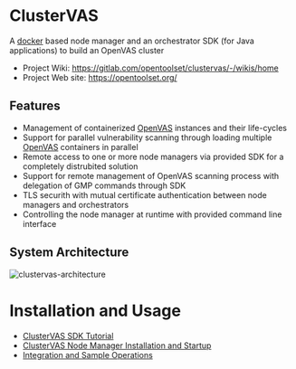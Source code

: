 # ClusterVAS

A [docker](https://www.docker.com/) based node manager and an orchestrator SDK (for Java applications) to build an OpenVAS cluster

* Project Wiki: https://gitlab.com/opentoolset/clustervas/-/wikis/home
* Project Web site: https://opentoolset.org/


## Features
* Management of containerized [OpenVAS](https://www.openvas.org/) instances and their life-cycles
* Support for parallel vulnerability scanning through loading multiple [OpenVAS](https://www.openvas.org/) containers in parallel
* Remote access to one or more node managers via provided SDK for a completely distrubited solution
* Support for remote management of OpenVAS scanning process with delegation of GMP commands through SDK
* TLS securith with mutual certificate authentication between node managers and orchestrators
* Controlling the node manager at runtime with provided command line interface

## System Architecture

![clustervas-architecture](https://gitlab.com/opentoolset/clustervas/-/wikis/uploads/bb94be7ebb739e3ced107ae5aa41d3c0/clustervas-architecture.png)

# Installation and Usage

* [ClusterVAS SDK Tutorial](https://gitlab.com/opentoolset/clustervas/-/wikis/ClusterVAS-SDK-Tutorial)
* [ClusterVAS Node Manager Installation and Startup](https://gitlab.com/opentoolset/clustervas/-/wikis/ClusterVAS-Node-Manager-Installation)
* [Integration and Sample Operations](https://gitlab.com/opentoolset/clustervas/-/wikis/Integration-and-Sample-Operations)
